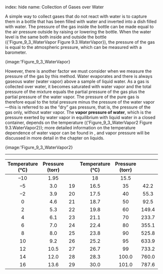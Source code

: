 index: hide
name: Collection of Gases over Water

A simple way to collect gases that do not react with water is to capture them in a bottle that has been filled with water and inverted into a dish filled with water. The pressure of the gas inside the bottle can be made equal to the air pressure outside by raising or lowering the bottle. When the water level is the same both inside and outside the bottle ({'Figure_9_3_WaterVapor Figure 9.3.WaterVapor}), the pressure of the gas is equal to the atmospheric pressure, which can be measured with a barometer.


{image:'Figure_9_3_WaterVapor}
        

However, there is another factor we must consider when we measure the pressure of the gas by this method. Water evaporates and there is always gaseous water (water vapor) above a sample of liquid water. As a gas is collected over water, it becomes saturated with water vapor and the total pressure of the mixture equals the partial pressure of the gas plus the partial pressure of the water vapor. The pressure of the pure gas is therefore equal to the total pressure minus the pressure of the water vapor—this is referred to as the “dry” gas pressure, that is, the pressure of the gas only, without water vapor. The  **vapor pressure of water**, which is the pressure exerted by water vapor in equilibrium with liquid water in a closed container, depends on the temperature ({'Figure_9_3_WaterVapor2 Figure 9.3.WaterVapor2}); more detailed information on the temperature dependence of water vapor can be found in , and vapor pressure will be discussed in more detail in the chapter on liquids.


{image:'Figure_9_3_WaterVapor2}
        


****

| Temperature (°C) | Pressure (torr) |  | Temperature (°C) | Pressure (torr) |  | Temperature (°C) | Pressure (torr) |
|:-:|:-:|:-:|:-:|:-:|:-:|:-:|:-:|
| –10 | 1.95 |  | 18 | 15.5 |  | 30 | 31.8 |
| –5 | 3.0 | 19 | 16.5 | 35 | 42.2 |
| –2 | 3.9 | 20 | 17.5 | 40 | 55.3 |
| 0 | 4.6 | 21 | 18.7 | 50 | 92.5 |
| 2 | 5.3 | 22 | 19.8 | 60 | 149.4 |
| 4 | 6.1 | 23 | 21.1 | 70 | 233.7 |
| 6 | 7.0 | 24 | 22.4 | 80 | 355.1 |
| 8 | 8.0 | 25 | 23.8 | 90 | 525.8 |
| 10 | 9.2 | 26 | 25.2 | 95 | 633.9 |
| 12 | 10.5 | 27 | 26.7 | 99 | 733.2 |
| 14 | 12.0 | 28 | 28.3 | 100.0 | 760.0 |
| 16 | 13.6 | 29 | 30.0 | 101.0 | 787.6 |
    
